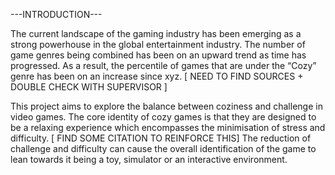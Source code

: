 ---INTRODUCTION---



The current landscape of the gaming industry has been emerging as a strong powerhouse in the global entertainment industry. The number of game genres being combined has been on an upward trend as time has progressed. As a result, the percentile of games that are under the “Cozy” genre has been on an increase since xyz. \[ NEED TO FIND SOURCES + DOUBLE CHECK WITH SUPERVISOR ]

This project aims to explore the balance between coziness and challenge in video games. The core identity of cozy games is that they are designed to be a relaxing experience which encompasses the minimisation of stress and difficulty. \[ FIND SOME CITATION TO REINFORCE THIS] The reduction of challenge and difficulty can cause the overall identification of the game to lean towards it being a toy, simulator or an interactive environment. 





